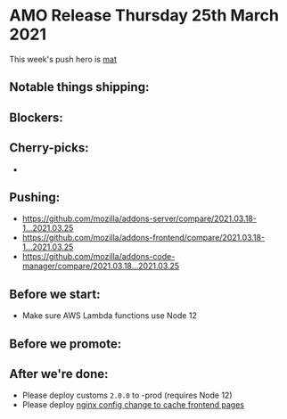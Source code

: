 # AMO Release Thursday 25th March 2021

This week's push hero is [mat](https://github.com/diox)

## Notable things shipping:

## Blockers:

## Cherry-picks:

- 

## Pushing:

- https://github.com/mozilla/addons-server/compare/2021.03.18-1...2021.03.25
- https://github.com/mozilla/addons-frontend/compare/2021.03.18-1...2021.03.25
- https://github.com/mozilla/addons-code-manager/compare/2021.03.18...2021.03.25

## Before we start:

- Make sure AWS Lambda functions use Node 12

## Before we promote:

## After we're done:

- Please deploy customs `2.0.0` to -prod (requires Node 12)
- Please deploy [nginx config change to cache frontend pages](https://github.com/mozilla-services/cloudops-deployment/pull/4220)
